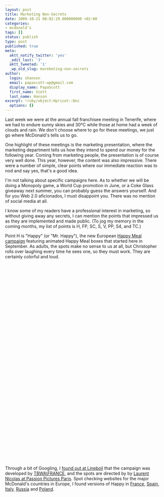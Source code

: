 ```yaml
---
layout: post
title: Marketing Non-Secrets
date: 2009-10-21 08:02:29.000000000 +02:00
categories:
- mcdonald's
tags: []
status: publish
type: post
published: true
meta:
  aktt_notify_twitter: 'yes'
  _edit_last: '3'
  aktt_tweeted: '1'
  _wp_old_slug: mareketing-non-secrets
author:
  login: shanson
  email: papascott-wp@gmail.com
  display_name: PapaScott
  first_name: Scott
  last_name: Hanson
excerpt: !ruby/object:Hpricot::Doc
  options: {}
---
```

<p>Last week we were at the annual fall franchisee meeting in Tenerife, where we had to endure sunny skies and 30&deg;C while those at home had a week of clouds and rain. We don't choose where to go for these meetings, we just go where McDonald's tells us to go. </p>
<p>One highlight of these meetings is the marketing presentation, where the marketing department tells us how they intend to spend our money for the following year. Coming from marketing people, the presentation is of course very well done. This year, however, the content was also impressive. There were a number of simple, clear points where our immediate reaction was to nod and say yes, that's a good idea. </p>
<p>I'm not talking about specific campaigns here. As to whether we will be doing a Monopoly game, a World Cup promotion in June, or a Coke Glass giveaway next summer, you can probably guess the answers yourself. And for you Web 2.0 aficionados, I must disappoint you. There was no mention of social media at all. </p>
<p>I know some of my readers have a professional interest in marketing, so without giving away any secrets, I can mention the points that impressed us as they are implemented and made public. (To jog my memory in the coming months, my list of points is H, FP, SC, S, V, PP, S4, and TC.)</p>
<p>Point H is "Happy" (or "Mr. Happy"), the new European <a href="http://www.happymeal.de/">Happy Meal campaign</a> featuring animated Happy Meal boxes that started here in September. As adults, the spots make no sense to us at all, but Christopher rolls over laughing every time he sees one, so they must work. They are certainly colorful and loud.</p>
<p><object width="500" height="315"><param name="movie" value="http://www.youtube-nocookie.com/v/1XJAHI7FOY8&hl=en&fs=1&rel=0&border=1" /><param name="allowFullScreen" value="true" /><param name="allowscriptaccess" value="always" /><embed src="http://www.youtube-nocookie.com/v/1XJAHI7FOY8&hl=en&fs=1&rel=0&border=1" type="application/x-shockwave-flash" allowscriptaccess="always" allowfullscreen="true" width="500" height="315"></embed></object></p>
<p><object width="500" height="315"><param name="movie" value="http://www.youtube-nocookie.com/v/r0fQscUPtF0&hl=en&fs=1&rel=0&border=1" /><param name="allowFullScreen" value="true" /><param name="allowscriptaccess" value="always" /><embed src="http://www.youtube-nocookie.com/v/r0fQscUPtF0&hl=en&fs=1&rel=0&border=1" type="application/x-shockwave-flash" allowscriptaccess="always" allowfullscreen="true" width="500" height="315"></embed></object></p>
<p>Through a bit of Googling, I <a href="http://lineboil.com/2009/09/mcdonalds-infectious-happy-meal-campaign/">found out at Lineboil</a> that the campaign was developed by <a href="http://www.tbwa-france.com/">TBWA\FRANCE</a>, and the spots are directed by by <a href="http://www.passion-pictures.com/flash.html#page=d9">Laurent Nicolas at Passion Pictures Paris</a>. Spot checking websites for the major McDonald's countries in Europe, I found versions of Happy in <a href="http://www.happymeal.fr/">France</a>, <a href="http://www.mcdonalds.es/">Spain</a>, <a href="http://www.mcdonalds.it/#/op-special-mr-happy2/">Italy</a>, <a href="http://www.mcdonalds.ru/?ver=flash">Russia</a> and <a href="http://www.happymeal.pl/">Poland</a>.</p>
<p><object width="500" height="315"><param name="movie" value="http://www.youtube-nocookie.com/v/wPrag_tUgFY&hl=en&fs=1&rel=0&border=1" /><param name="allowFullScreen" value="true" /><param name="allowscriptaccess" value="always" /><embed src="http://www.youtube-nocookie.com/v/wPrag_tUgFY&hl=en&fs=1&rel=0&border=1" type="application/x-shockwave-flash" allowscriptaccess="always" allowfullscreen="true" width="500" height="315"></embed></object></p>
